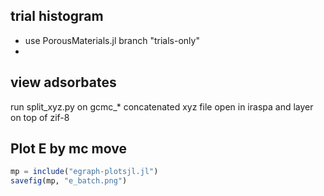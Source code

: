



## trial histogram

- use PorousMaterials.jl branch "trials-only"
- 



## view adsorbates

run split_xyz.py on gcmc_* concatenated xyz file
open in iraspa and layer on top of zif-8

## Plot E by mc move

```julia
mp = include("egraph-plotsjl.jl")
savefig(mp, "e_batch.png")
```
